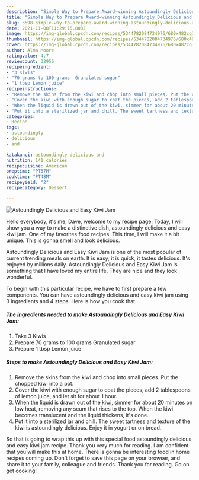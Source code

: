 ```yaml
---
description: "Simple Way to Prepare Award-winning Astoundingly Delicious and Easy Kiwi Jam"
title: "Simple Way to Prepare Award-winning Astoundingly Delicious and Easy Kiwi Jam"
slug: 3598-simple-way-to-prepare-award-winning-astoundingly-delicious-and-easy-kiwi-jam
date: 2021-11-08T11:29:15.803Z
image: https://img-global.cpcdn.com/recipes/5344782084734976/680x482cq70/astoundingly-delicious-and-easy-kiwi-jam-recipe-main-photo.jpg
thumbnail: https://img-global.cpcdn.com/recipes/5344782084734976/680x482cq70/astoundingly-delicious-and-easy-kiwi-jam-recipe-main-photo.jpg
cover: https://img-global.cpcdn.com/recipes/5344782084734976/680x482cq70/astoundingly-delicious-and-easy-kiwi-jam-recipe-main-photo.jpg
author: Alma Moore
ratingvalue: 4.7
reviewcount: 32956
recipeingredient:
- "3 Kiwis"
- "70 grams to 100 grams  Granulated sugar"
- "1 tbsp Lemon juice"
recipeinstructions:
- "Remove the skins from the kiwi and chop into small pieces. Put the chopped kiwi into a pot."
- "Cover the kiwi with enough sugar to coat the pieces, add 2 tablespoons of lemon juice, and let sit for about 1 hour."
- "When the liquid is drawn out of the kiwi, simmer for about 20 minutes on low heat, removing any scum that rises to the top. When the kiwi becomes translucent and the liquid thickens, it&#39;s done."
- "Put it into a sterilized jar and chill. The sweet tartness and texture of the kiwi is astoundingly delicious. Enjoy it in yogurt or on bread."
categories:
- Recipe
tags:
- astoundingly
- delicious
- and

katakunci: astoundingly delicious and 
nutrition: 141 calories
recipecuisine: American
preptime: "PT37M"
cooktime: "PT48M"
recipeyield: "2"
recipecategory: Dessert

---
```



![Astoundingly Delicious and Easy Kiwi Jam](https://img-global.cpcdn.com/recipes/5344782084734976/680x482cq70/astoundingly-delicious-and-easy-kiwi-jam-recipe-main-photo.jpg)

Hello everybody, it's me, Dave, welcome to my recipe page. Today, I will show you a way to make a distinctive dish, astoundingly delicious and easy kiwi jam. One of my favorites food recipes. This time, I will make it a bit unique. This is gonna smell and look delicious.



Astoundingly Delicious and Easy Kiwi Jam is one of the most popular of current trending meals on earth. It is easy, it is quick, it tastes delicious. It's enjoyed by millions daily. Astoundingly Delicious and Easy Kiwi Jam is something that I have loved my entire life. They are nice and they look wonderful.


To begin with this particular recipe, we have to first prepare a few components. You can have astoundingly delicious and easy kiwi jam using 3 ingredients and 4 steps. Here is how you cook that.

<!--inarticleads1-->

##### The ingredients needed to make Astoundingly Delicious and Easy Kiwi Jam:

1. Take 3 Kiwis
1. Prepare 70 grams to 100 grams  Granulated sugar
1. Prepare 1 tbsp Lemon juice




<!--inarticleads2-->

##### Steps to make Astoundingly Delicious and Easy Kiwi Jam:

1. Remove the skins from the kiwi and chop into small pieces. Put the chopped kiwi into a pot.
1. Cover the kiwi with enough sugar to coat the pieces, add 2 tablespoons of lemon juice, and let sit for about 1 hour.
1. When the liquid is drawn out of the kiwi, simmer for about 20 minutes on low heat, removing any scum that rises to the top. When the kiwi becomes translucent and the liquid thickens, it&#39;s done.
1. Put it into a sterilized jar and chill. The sweet tartness and texture of the kiwi is astoundingly delicious. Enjoy it in yogurt or on bread.




So that is going to wrap this up with this special food astoundingly delicious and easy kiwi jam recipe. Thank you very much for reading. I am confident that you will make this at home. There is gonna be interesting food in home recipes coming up. Don't forget to save this page on your browser, and share it to your family, colleague and friends. Thank you for reading. Go on get cooking!
